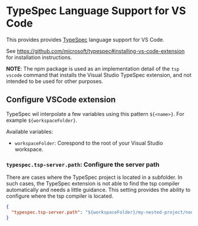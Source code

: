 # TypeSpec Language Support for VS Code

This provides provides [TypeSpec](https://github.com/microsoft/typespec) language support for VS Code.

See https://github.com/microsoft/typespec#installing-vs-code-extension for installation instructions.

**NOTE**: The npm package is used as an implementation detail of the `tsp vscode` command that installs the Visual Studio TypeSpec extension, and not intended to be used for other purposes.

## Configure VSCode extension

TypeSpec wil interpolate a few variables using this pattern `${<name>}`. For example `${workspaceFolder}`.

Available variables:

- `workspaceFolder`: Corespond to the root of your Visual Studio workspace.

### `typespec.tsp-server.path`: Configure the server path

There are cases where the TypeSpec project is located in a subfolder. In such cases, the TypeSpec extension is not able to find the tsp compiler automatically and needs a little guidance.
This setting provides the ability to configure where the tsp compiler is located.

```json
{
  "typespec.tsp-server.path": "${workspaceFolder}/my-nested-project/node_modules/@typespec/compiler"
}
```

